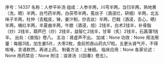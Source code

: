 序号：14337
名称：人参平补汤
组成：人参半两，川芎半两，当归半两，熟地黄（洗，晒）半两，白芍药半两，白茯苓半两，菟丝子（酒浸烂，研细）半两，北五味子半两，杜仲（去粗皮，锉，姜汁制，炒去丝）半两，巴戟（酒浸，去心，晒）半两，橘红半两，半夏曲半两，牛膝（酒浸，焙）2钱半，白术2钱半，补骨脂（炒）2钱半，葫芦巴（炒）2钱半，益智仁2钱半，甘草（炙）2钱半，石菖蒲1钱半。
出处：《直指》卷八。
主治：肾虚声不出。
加减：None
功效：None
用法用量：每服3钱，加生姜5片，大枣2枚，食前煎吞山药丸17粒。五更头肾气开，不得咳唾，言语默然，再进上药。
制备方法：上锉细。
临床应用：None
各家论述：None
用药禁忌：None
附注：滋肾汤（《回春》卷五）。
